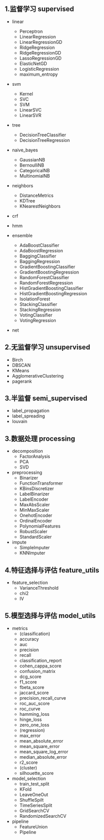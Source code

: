 ## 1.监督学习 supervised

- linear
    - Perceptron
    - LinearRegression
    - LinearRegressionGD
    - RidgeRegression
    - RidgeRegressionGD
    - LassoRegressionGD
    - ElasticNetGD
    - LogisticRegression
    - maximum_entropy
    
- svm
    - Kernel
    - SVC
    - SVM
    - LinearSVC
    - LinearSVR

- tree
    - DecisionTreeClassifier
    - DecisionTreeRegression
    
- naive_bayes
    - GaussianNB
    - BernoulliNB
    - CategoricalNB
    - MultinomialNB

- neighbors
    - DistanceMetrics
    - KDTree
    - KNearestNeighbors
    
- crf
- hmm
- ensemble
    - AdaBoostClassifier
    - AdaBoostRegression
    - BaggingClassifier
    - BaggingRegression
    - GradientBoostingClassifier
    - GradientBoostingRegression
    - RandomForestClassifier
    - RandomForestRegression
    - HistGradientBoostingClassifier
    - HistGradientBoostingRegression
    - IsolationForest
    - StackingClassifier
    - StackingRegression
    - VotingClassifier
    - VotingRegression
- net




## 2.无监督学习 unsupervised

- Birch
- DBSCAN
- KMeans
- AgglomerativeClustering
- pagerank



## 3.半监督 semi_supervised

- label_propagation
- label_spreading
- louvain



## 3.数据处理 processing

- decomposition
    - FactorAnalysis
    - PCA
    - SVD
- preprocessing
    - Binarizer
    - FunctionTransformer
    - KBinsDiscretizer
    - LabelBinarizer
    - LabelEncoder
    - MaxAbsScaler
    - MinMaxScaler
    - OnehotEncoder
    - OrdinalEncoder
    - PolynomialFeatures
    - RobustScaler
    - StandardScaler
- impute
    - SimpleImputer
    - KNNImputer


## 4.特征选择与评估 feature_utils

- feature_selection
    - VarianceThreshold
    - chi2
    - IV

## 5.模型选择与评估 model_utils

- metrics
    - (classification)
    - accuracy
    - auc
    - precision
    - recall
    - classification_report
    - cohen_cappa_score
    - confusion_matrix
    - dcg_score
    - f1_score
    - fbeta_score
    - jaccard_score
    - precision_recall_curve
    - roc_auc_score
    - roc_curve
    - hamming_loss
    - hinge_loss
    - zero_one_loss
    - (regression)
    - max_error
    - mean_absolute_error
    - mean_square_error
    - mean_square_log_error
    - median_absolute_error
    - r2_score
    - (cluster)
    - silhouette_score
- model_selection
    - train_test_split
    - KFold
    - LeaveOneOut
    - ShuffleSpilt
    - TimeSeriesSplit
    - GridSearchCV
    - RandomizedSearchCV
- pipeline
    - FeatureUnion
    - Pipeline

